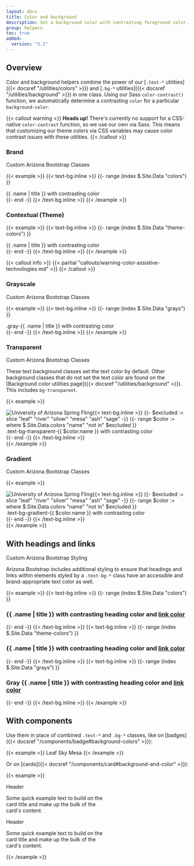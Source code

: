 ```yaml
---
layout: docs
title: Color and background
description: Set a background color with contrasting foreground color.
group: helpers
toc: true
added:
  version: "5.2"
---
```


## Overview

Color and background helpers combine the power of our [`.text-*` utilities]({{< docsref "/utilities/colors" >}}) and [`.bg-*` utilities]({{< docsref "/utilities/background" >}}) in one class. Using our Sass `color-contrast()` function, we automatically determine a contrasting `color` for a particular `background-color`.

{{< callout warning >}}
**Heads up!** There's currently no support for a CSS-native `color-contrast` function, so we use our own via Sass. This means that customizing our theme colors via CSS variables may cause color contrast issues with these utilities.
{{< /callout >}}

### Brand

<span class="badge badge-az-custom">Custom Arizona Bootstrap Classes</span>

{{< example >}}
{{< text-bg.inline >}}
{{- range (index $.Site.Data "colors") }}
<div class="text-bg-{{ .name }} p-3">{{ .name | title }} with contrasting color</div>
{{- end -}}
{{< /text-bg.inline >}}
{{< /example >}}

### Contextual (Theme)
{{< example >}}
{{< text-bg.inline >}}
{{- range (index $.Site.Data "theme-colors") }}
<div class="text-bg-{{ .name }} p-3">{{ .name | title }} with contrasting color</div>
{{- end -}}
{{< /text-bg.inline >}}
{{< /example >}}

{{< callout info >}}
{{< partial "callouts/warning-color-assistive-technologies.md" >}}
{{< /callout >}}

### Grayscale

<span class="badge badge-az-custom">Custom Arizona Bootstrap Classes</span>

{{< example >}}
{{< text-bg.inline >}}
{{- range (index $.Site.Data "grays") }}
<div class="text-bg-gray-{{ .name }} p-3">.gray-{{ .name | title }} with contrasting color</div>
{{- end -}}
{{< /text-bg.inline >}}
{{< /example >}}

### Transparent

<span class="badge badge-az-custom">Custom Arizona Bootstrap Classes</span>

These text background classes set the text color by default. Other background classes that do not set the text color are found on the [Background color utilities page]({{< docsref "/utilities/background" >}}). This includes `bg-transparent`.

{{< example >}}
<div class="position-relative overflow-hidden">
  <img class="position-absolute bottom-0" src="{{< docsrefazold `/assets/img/photo-gallery-demo/gallery-img-1.jpg` >}}" alt="University of Arizona Spring Fling">{{< text-bg.inline >}}
{{- $excluded := slice "leaf" "river" "silver" "mesa" "ash" "sage" -}}
{{- range $color := where $.Site.Data.colors "name" "not in" $excluded }}
  <div class="text-bg-transparent-{{ $color.name }} p-3 position-relative">.text-bg-transparent-{{ $color.name }} with contrasting color</div>
{{- end -}}
{{< /text-bg.inline >}}
</div>
{{< /example >}}

### Gradient

<span class="badge badge-az-custom">Custom Arizona Bootstrap Classes</span>

{{< example >}}
<div class="position-relative overflow-hidden">
  <img class="position-absolute bottom-0" src="{{< docsrefazold `/assets/img/photo-gallery-demo/gallery-img-1.jpg` >}}" alt="University of Arizona Spring Fling">{{< text-bg.inline >}}
{{- $excluded := slice "leaf" "river" "silver" "mesa" "ash" "sage" -}}
{{- range $color := where $.Site.Data.colors "name" "not in" $excluded }}
  <div class="text-bg-gradient-{{ $color.name }} p-3 position-relative">.text-bg-gradient-{{ $color.name }} with contrasting color</div>
{{- end -}}
{{< /text-bg.inline >}}
</div>
{{< /example >}}

## With headings and links

<span class="badge badge-az-custom">Custom Arizona Bootstrap Styling</span>

Arizona Bootstrap includes additional styling to ensure that headings and links within elements styled by a `.text-bg-*` class have an accessible and brand-appropriate text color as well.

{{< example >}}
{{< text-bg.inline >}}
{{- range (index $.Site.Data "colors") }}
<div class="text-bg-{{ .name }} p-3"><h3 class="h6 my-0">{{ .name | title }} with contrasting heading color and <a href="#top">link color</a></h3></div>
{{- end -}}
{{< /text-bg.inline >}}
{{< text-bg.inline >}}
{{- range (index $.Site.Data "theme-colors") }}
<div class="text-bg-{{ .name }} p-3"><h3 class="h6 my-0">{{ .name | title }} with contrasting heading color and <a href="#top">link color</a></h3></div>
{{- end -}}
{{< /text-bg.inline >}}
{{< text-bg.inline >}}
{{- range (index $.Site.Data "grays") }}
<div class="text-bg-gray-{{ .name }} p-3"><h3 class="h6 my-0">Gray {{ .name | title }} with contrasting heading color and <a href="#top">link color</a></h3></div>
{{- end -}}
{{< /text-bg.inline >}}
{{< /example >}}

## With components

Use them in place of combined `.text-*` and `.bg-*` classes, like on [badges]({{< docsref "/components/badge#background-colors" >}}):

{{< example >}}
<span class="badge text-bg-leaf">Leaf</span>
<span class="badge text-bg-sky">Sky</span>
<span class="badge text-bg-mesa">Mesa</span>
{{< /example >}}

Or on [cards]({{< docsref "/components/card#background-and-color" >}}):

{{< example >}}
<div class="card text-bg-warm-gray mb-3" style="max-width: 18rem;">
  <div class="card-header">Header</div>
  <div class="card-body">
    <p class="card-text">Some quick example text to build on the card title and make up the bulk of the card's content.</p>
  </div>
</div>
<div class="card text-bg-chili mb-3" style="max-width: 18rem;">
  <div class="card-header">Header</div>
  <div class="card-body">
    <p class="card-text">Some quick example text to build on the card title and make up the bulk of the card's content.</p>
  </div>
</div>
{{< /example >}}
